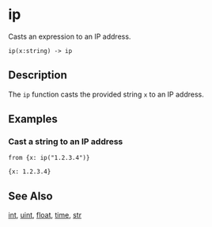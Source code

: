 # ip

Casts an expression to an IP address.

```tql
ip(x:string) -> ip
```

## Description

The `ip` function casts the provided string `x` to an IP address.

## Examples

### Cast a string to an IP address

```tql
from {x: ip("1.2.3.4")}
```

```tql
{x: 1.2.3.4}
```

## See Also

[int](int.md), [uint](uint.md), [float](float.md), [time](time.md), [str](str.md)
